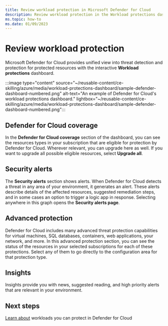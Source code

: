 ```yaml
---
title: Review workload protection in Microsoft Defender for Cloud
description: Review workload protection in the Workload protections dashboard in Microsoft Defender for Cloud
ms.topic: how-to
ms.date: 01/09/2023
---
```


# Review workload protection

Microsoft Defender for Cloud provides unified view into threat detection and protection for protected resources with the interactive **Workload protections** dashboard.

:::image type="content" source="~/reusable-content/ce-skilling/azure/media/workload-protections-dashboard/sample-defender-dashboard-numbered.png" alt-text="An example of Defender for Cloud's workload protections dashboard." lightbox="~/reusable-content/ce-skilling/azure/media/workload-protections-dashboard/sample-defender-dashboard-numbered.png":::

## Defender for Cloud coverage

In the **Defender for Cloud coverage** section of the dashboard, you can see the resources types in your subscription that are eligible for protection by Defender for Cloud. Wherever relevant, you can upgrade here as well. If you want to upgrade all possible eligible resources, select **Upgrade all**.

## Security alerts

The **Security alerts** section shows alerts. When Defender for Cloud detects a threat in any area of your environment, it generates an alert. These alerts describe details of the affected resources, suggested remediation steps, and in some cases an option to trigger a logic app in response. Selecting anywhere in this graph opens the **Security alerts page**.

## Advanced protection

Defender for Cloud includes many advanced threat protection capabilities for virtual machines, SQL databases, containers, web applications, your network, and more. In this advanced protection section, you can see the status of the resources in your selected subscriptions for each of these protections. Select any of them to go directly to the configuration area for that protection type.

## Insights

Insights provide you with news, suggested reading, and high priority alerts that are relevant in your environment.

## Next steps

[Learn about](defender-for-cloud-introduction.md) workloads you can protect in Defender for Cloud
